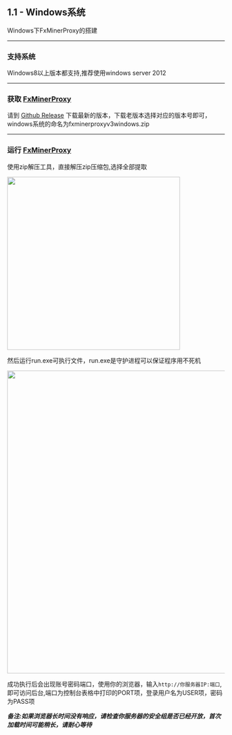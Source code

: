 [FxMinerProxy]:https://github.com/FxPool/FXMinerProxy/releases
[Github Release]:https://github.com/FxPool/FXMinerProxy/releases
## 1.1 - Windows系统

Windows下FxMinerProxy的搭建
___
### 支持系统
 Windows8以上版本都支持,推荐使用windows server 2012
___
### 获取 [FxMinerProxy]
请到 [Github Release] 下载最新的版本，下载老版本选择对应的版本号即可，windows系统的命名为fxminerproxyv3windows.zip
___
### 运行 [FxMinerProxy]
使用zip解压工具，直接解压zip压缩包,选择全部提取

<img width="400" src="https://raw.githubusercontent.com/FxPool/FXMinerProxy/main/image/tutorial/ch1-windows.png">

然后运行run.exe可执行文件，run.exe是守护进程可以保证程序用不死机

<img width="700" src="https://raw.githubusercontent.com/FxPool/FXMinerProxy/main/image/tutorial/ch1-windows-run.png">

成功执行后会出现账号密码端口，使用你的浏览器，输入`http://你服务器IP:端口`,即可访问后台,端口为控制台表格中打印的PORT项，登录用户名为USER项，密码为PASS项

*__备注:如果浏览器长时间没有响应，请检查你服务器的安全组是否已经开放，首次加载时间可能稍长，请耐心等待__*